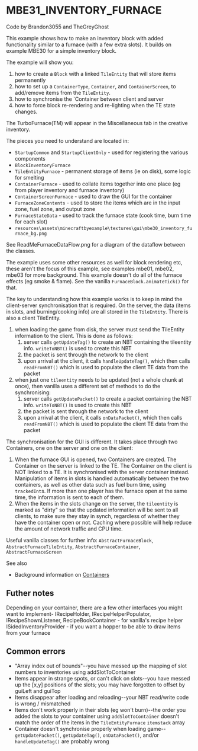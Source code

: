 # MBE31_INVENTORY_FURNACE

Code by Brandon3055 and TheGreyGhost

This example shows how to make an inventory block with added functionality similar to a furnace (with a few extra slots). It builds on example MBE30 for a simple inventory block.

The example will show you:

1. how to create a `Block` with a linked `TileEntity` that will store items permanently
1. how to set up a `ContainerType`, `Container`, and `ContainerScreen`, to add/remove items from the `TileEntity`.
1. how to synchronise the `Container between client and server
1. how to force block re-rendering and re-lighting when the TE state changes.

The TurboFurnace(TM) will appear in the Miscellaneous tab in the creative inventory.

The pieces you need to understand are located in:

* `StartupCommon` and `StartupClientOnly` - used for registering the various components
* `BlockInventoryFurnace`
* `TileEntityFurnace` - permanent storage of items (ie on disk), some logic for smelting
* `ContainerFurnace`  - used to collate items together into one place (eg from player inventory and furnace inventory)
* `ContainerScreenFurnace` - used to draw the GUI for the container
* `FurnaceZoneContents` - used to store the items which are in the input zone, fuel zone, and output zone
* `FurnaceStateData` - used to track the furnace state (cook time, burn time for each slot)
* `resources\assets\minecraftbyexample\textures\gui\mbe30_inventory_furnace_bg.png`

See ReadMeFurnaceDataFlow.png for a diagram of the dataflow between the classes.


The example uses some other resources as well for block rendering etc, these aren't the focus of this example, see examples mbe01, mbe02, mbe03 for more background.  This example doesn't do all of the furnace effects (eg smoke & flame). See the vanilla `FurnaceBlock.animateTick()` for that.

The key to understanding how this example works is to keep in mind the client-server synchronisation that is required. On the server, the data (items in slots, and burning/cooking info) are all stored in the `TileEntity`.  There is also a client TileEntity.

1. when loading the game from disk, the server must send the TileEntity information to the client.  This is done as follows:
    1. server calls `getUpdateTag()` to create an NBT containing the tileentity info. `writeToNBT()` is  used to create this NBT
    1. the packet is sent through the network to the client
    1. upon arrival at the client, it calls `handleUpdateTag()`, which then calls `readFromNBT()` which is used to populate the client TE data from the packet
1. when just one `tileentity` needs to be updated (not a whole chunk at once), then vanilla uses a different set of methods to do the synchronising:
    1. server calls `getUpdatePacket()` to create a packet containing the NBT info. `writeToNBT()` is used to create this NBT
    1. the packet is sent through the network to the client
    1. upon arrival at the client, it calls `onDataPacket()`, which then calls `readFromNBT()` which is used to populate the client TE data from the packet
    
The synchronisation for the GUI is different.  It takes place through two Containers, one on the server and one on the client:   
1. When the furnace GUI is opened, two Containers are created.  The Container on the server is linked to the TE. The Container on the client is NOT linked to a TE.  It is synchronised with the server container instead.  Manipulation of items in slots is handled automatically between the two containers, as well as other data such as fuel burn time, using `trackedInt`s. 
If more than one player has the furnace open at the same time, the information is sent to each of them.
1. When the items in the slots change on the server, the `tileentity` is marked as "dirty" so that the updated information will be sent to all clients, to make sure they stay in synch, regardless of whether they have the container open or not. Caching where possible will help reduce the amount of network traffic and CPU time.

Useful vanilla classes for further info: `AbstractFurnaceBlock`, `AbstractFurnaceTileEntity`, `AbstractFurnaceContainer`, `AbstractFurnaceScreen`

See also
* Background information on [Containers](http://greyminecraftcoder.blogspot.com/2020/04/containers-1144.html)

## Futher notes
Depending on your container, there are a few other interfaces you might want to implement-
IRecipeHolder, IRecipeHelperPopulator, IRecipeShownListener, RecipeBookContainer - for vanilla's recipe helper
ISidedInventoryProvider - if you want a hopper to be able to draw items from your furnace

## Common errors

* "Array index out of bounds"--you have messed up the mapping of slot numbers to inventories using addSlotToContainer
* Items appear in strange spots, or can't click on slots--you have messed up the [x,y] positions of the slots; you may have forgotten to offset by guiLeft and guiTop
* Items disappear after loading and reloading--your NBT read/write code is wrong / mismatched
* Items don't work properly in their slots (eg won't burn)--the order you added the slots to your container using `addSlotToContainer` doesn't match the order of the items in the `TileEntityFurnace` `itemstack` array
* Container doesn't synchronise properly when loading game--`getUpdatePacket()`, `getUpdateTag()`, `onDataPacket()`, and/or `handleUpdateTag()` are probably wrong
